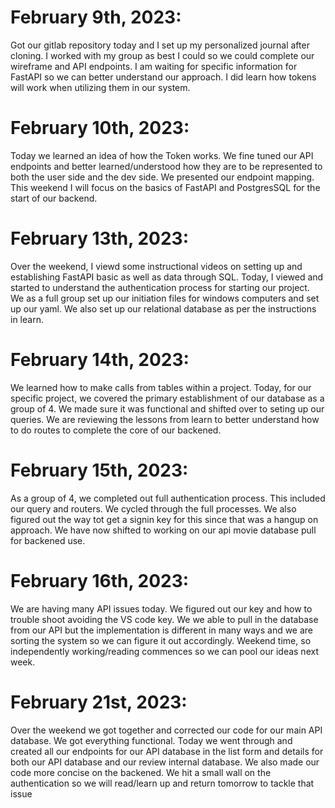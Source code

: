# **February 9th, 2023:**
 Got our gitlab repository today and I set up my personalized journal after cloning. I worked with my group as best I could so we could complete our wireframe and API endpoints. I am waiting for specific information for FastAPI so we can better understand our approach. I did learn how tokens will work when utilizing them in our system.

# **February 10th, 2023:**
Today we learned an idea of how the Token works. We fine tuned our API endpoints and better learned/understood how they are to be represented to both the user side and the dev side. We presented our endpoint mapping. This weekend I will focus on the basics of FastAPI and PostgresSQL for the start of our backend.

# **February 13th, 2023:**
Over the weekend, I viewd some instructional videos on setting up and establishing FastAPI basic as well as data through SQL. Today, I viewed and started to understand the authentication process for starting our project. We as a full group set up our initiation files for windows computers and set up our yaml. We also set up our relational database as per the instructions in learn.

# **February 14th, 2023:**
We learned how to make calls from tables within a project. Today, for our specific project, we covered the primary establishment of our database as a group of 4. We made sure it was functional and shifted over to seting up our queries. We are reviewing the lessons from learn to better understand how to do routes to complete the core of our backened.

# **February 15th, 2023:**
As a group of 4, we completed out full authentication process. This included our query and routers. We cycled through the full processes. We also figured out the way tot get a signin key for this since that was a hangup on approach. We have now shifted to working on our api movie database pull for backened use.

# **February 16th, 2023:**
We are having many API issues today. We figured out our key and how to trouble shoot avoiding the VS code key. We we able to pull in the database from our API but the implementation is different in many ways and we are sorting the system so we can figure it out accordingly. Weekend time, so independently working/reading commences so we can pool our ideas next week.

# **February 21st, 2023:**
Over the weekend we got together and corrected our code for our main API database. We got everything functional. Today we went through and created all our endpoints for our API database in the list form and details for both our API database and our review internal database. We also made our code more concise on the backened. We hit a small wall on the authentication so we will read/learn up and return tomorrow to tackle that issue
